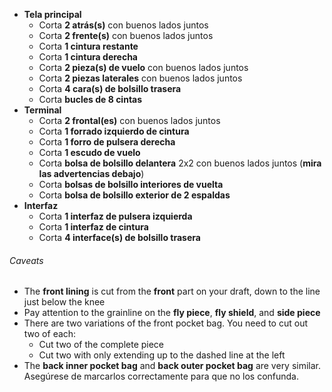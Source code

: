 - **Tela principal**
  - Corta **2 atrás(s)** con buenos lados juntos
  - Corta **2 frente(s)** con buenos lados juntos
  - Corta **1 cintura restante**
  - Corta **1 cintura derecha**
  - Corta **2 pieza(s) de vuelo** con buenos lados juntos
  - Corta **2 piezas laterales** con buenos lados juntos
  - Corta **4 cara(s) de bolsillo trasera**
  - Corta **bucles de 8 cintas**
- **Terminal**
  - Corta **2 frontal(es)** con buenos lados juntos
  - Corta **1 forrado izquierdo de cintura**
  - Corta **1 forro de pulsera derecha**
  - Corta **1 escudo de vuelo**
  - Corta **bolsa de bolsillo delantera** 2x2 con buenos lados juntos (**mira las advertencias debajo**)
  - Corta **bolsas de bolsillo interiores de vuelta**
  - Corta **bolsa de bolsillo exterior de 2 espaldas**
- **Interfaz**
  - Corta **1 interfaz de pulsera izquierda**
  - Corta **1 interfaz de cintura**
  - Corta **4 interface(s) de bolsillo trasera**

<Warning>

###### Caveats

- The **front lining** is cut from the **front** part on your draft, down to the line just below the knee
- Pay attention to the grainline on the **fly piece**, **fly shield**, and **side piece**
- There are two variations of the front pocket bag. You need to cut out two of each:
  - Cut two of the complete piece
  - Cut two with only extending up to the dashed line at the left
- The **back inner pocket bag** and **back outer pocket bag** are very similar. Asegúrese de marcarlos correctamente para que no los confunda.

</Warning>
